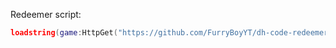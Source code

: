 Redeemer script:
```lua
loadstring(game:HttpGet("https://github.com/FurryBoyYT/dh-code-redeemer/raw/refs/heads/main/script"))()
```